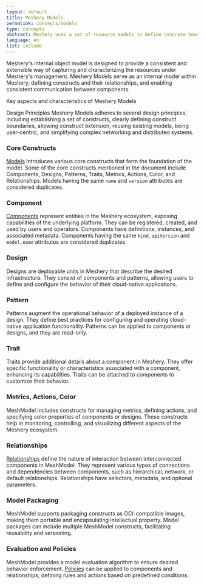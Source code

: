```yaml
---
layout: default
title: Meshery Models
permalink: concepts/models
type: concepts
abstract: Meshery uses a set of resource models to define concrete boundaries to ensure extensible and sustainable management.
language: en
list: include
---
```


Meshery's internal object model is designed to provide a consistent and extensible way of capturing and characterizing the resources under Meshery's management. Meshery Models serve as an internal model within Meshery, defining constructs and their relationships, and enabling consistent communication between components.

Key aspects and characteristics of Meshery Models

Design Principles
Meshery Models adheres to several design principles, including establishing a set of constructs, clearly defining construct boundaries, allowing construct extension, reusing existing models, being user-centric, and simplifying complex networking and distributed systems.

### Core Constructs

[Models](https://github.com/meshery/meshery/tree/master/server/meshmodel) introduces various core constructs that form the foundation of the model. Some of the core constructs mentioned in the document include Components, Designs, Patterns, Traits, Metrics, Actions, Color, and Relationships. Models having the same `name` and `version` attributes are considered duplicates.

### Component

[Components](https://github.com/meshery/meshery/tree/master/server/meshmodel/components) represent entities in the Meshery ecosystem, exposing capabilities of the underlying platform. They can be registered, created, and used by users and operators. Components have definitions, instances, and associated metadata. Components having the same `kind`, `apiVersion` and `model.name` attributes are considered duplicates.

### Design

Designs are deployable units in Meshery that describe the desired infrastructure. They consist of components and patterns, allowing users to define and configure the behavior of their cloud-native applications.

### Pattern

Patterns augment the operational behavior of a deployed instance of a design. They define best practices for configuring and operating cloud-native application functionality. Patterns can be applied to components or designs, and they are read-only.

### Trait

Traits provide additional details about a component in Meshery. They offer specific functionality or characteristics associated with a component, enhancing its capabilities. Traits can be attached to components to customize their behavior.

### Metrics, Actions, Color

MeshModel includes constructs for managing metrics, defining actions, and specifying color properties of components or designs. These constructs help in monitoring, controlling, and visualizing different aspects of the Meshery ecosystem.

### Relationships

[Relationships](https://github.com/meshery/meshery/tree/master/server/meshmodel/relationships) define the nature of interaction between interconnected components in MeshModel. They represent various types of connections and dependencies between components, such as hierarchical, network, or default relationships. Relationships have selectors, metadata, and optional parameters.

### Model Packaging

MeshModel supports packaging constructs as OCI-compatible images, making them portable and encapsulating intellectual property. Model packages can include multiple MeshModel constructs, facilitating reusability and versioning.

### Evaluation and Policies

MeshModel provides a model evaluation algorithm to ensure desired behavior enforcement. [Policies](https://github.com/meshery/meshery/tree/master/server/meshmodel/policies) can be applied to components and relationships, defining rules and actions based on predefined conditions.

